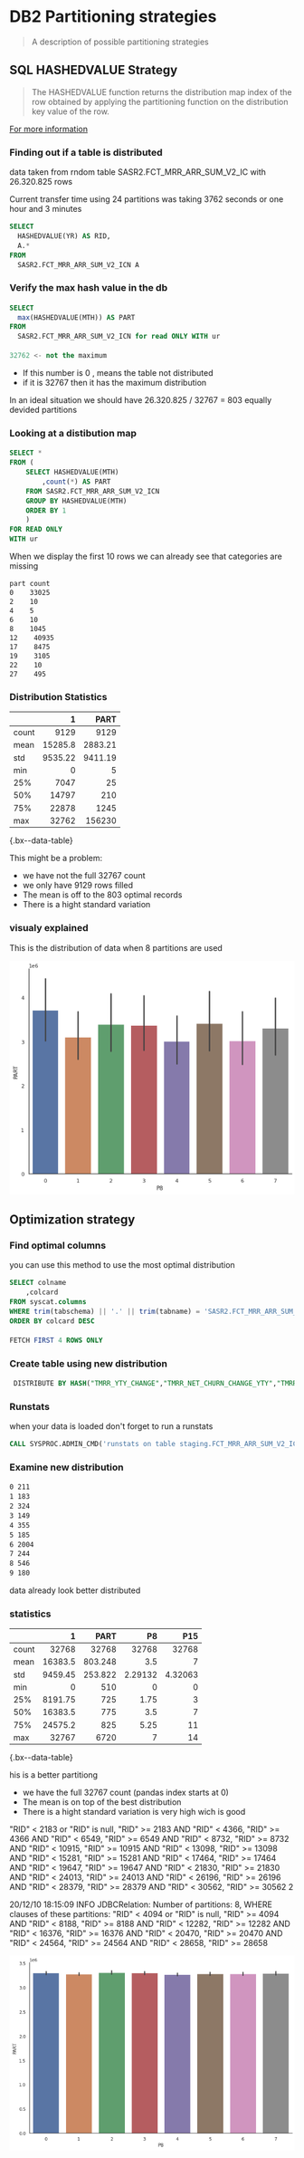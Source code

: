 # DB2 Partitioning strategies

> A description of possible partitioning strategies

## SQL HASHEDVALUE Strategy

> The HASHEDVALUE function returns the distribution map index of the row obtained by applying the partitioning function on the distribution key value of the row.

[For more information](https://www.ibm.com/support/producthub/db2w/docs/content/SSCJDQ/com.ibm.swg.im.dashdb.sql.ref.doc/doc/r0000834.html)

### Finding out if a table is distributed

data taken from rndom table SASR2.FCT_MRR_ARR_SUM_V2_IC with 26.320.825 rows

Current transfer time using 24 partitions was taking 3762 seconds or one hour and 3 minutes

```sql
SELECT
  HASHEDVALUE(YR) AS RID,
  A.*
FROM
  SASR2.FCT_MRR_ARR_SUM_V2_ICN A
```

### Verify the max hash value in the db

```sql
SELECT
  max(HASHEDVALUE(MTH)) AS PART
FROM
  SASR2.FCT_MRR_ARR_SUM_V2_ICN for read ONLY WITH ur

32762 <- not the maximum
```

- If this number is 0 , means the table not distributed
- if it is 32767  then it has the maximum distribution

In an ideal situation we should have 26.320.825 / 32767 = 803 equally devided partitions

### Looking at a distibution map

```sql
SELECT *
FROM (
    SELECT HASHEDVALUE(MTH)
        ,count(*) AS PART
    FROM SASR2.FCT_MRR_ARR_SUM_V2_ICN
    GROUP BY HASHEDVALUE(MTH)
    ORDER BY 1
    )
FOR READ ONLY
WITH ur
```

When we display the first 10 rows we can already see that categories are missing

```text
part count
0    33025
2    10
4    5
6    10
8    1045
12    40935
17    8475
19    3105
22    10
27    495
```

### Distribution Statistics

|       |       1 |    PART |
| :---- | ------: | ------: |
| count |    9129 |    9129 |
| mean  | 15285.8 | 2883.21 |
| std   | 9535.22 | 9411.19 |
| min   |       0 |       5 |
| 25%   |    7047 |      25 |
| 50%   |   14797 |     210 |
| 75%   |   22878 |    1245 |
| max   |   32762 |  156230 |

{.bx--data-table}

This might be a problem:

- we have not the full 32767 count
- we only have 9129 rows filled
- The mean is off to the 803 optimal records
- There is a hight standard variation

### visualy explained

This is the distribution of data when 8 partitions are used

![distribution](../../../diem-help/docs/images/utilities/partitioning1.png)

## Optimization strategy

### Find optimal columns

you can use this method to use the most optimal distribution

```sql
SELECT colname
    ,colcard
FROM syscat.columns
WHERE trim(tabschema) || '.' || trim(tabname) = 'SASR2.FCT_MRR_ARR_SUM_V2_ICN'
ORDER BY colcard DESC

FETCH FIRST 4 ROWS ONLY
```

### Create table using new distribution

```sql
 DISTRIBUTE BY HASH("TMRR_YTY_CHANGE","TMRR_NET_CHURN_CHANGE_YTY","TMRR_CURR_MTH_REVN")
```

### Runstats

when your data is loaded don't forget to run a runstats

```sql
CALL SYSPROC.ADMIN_CMD('runstats on table staging.FCT_MRR_ARR_SUM_V2_ICN WITH DISTRIBUTION');
```

### Examine new distribution

```txt
0 211
1 183
2 324
3 149
4 355
5 185
6 2004
7 244
8 546
9 180
```

data already look better distributed

### statistics

|       |       1 |    PART |      P8 |     P15 |
| :---- | ------: | ------: | ------: | ------: |
| count |   32768 |   32768 |   32768 |   32768 |
| mean  | 16383.5 | 803.248 |     3.5 |       7 |
| std   | 9459.45 | 253.822 | 2.29132 | 4.32063 |
| min   |       0 |     510 |       0 |       0 |
| 25%   | 8191.75 |     725 |    1.75 |       3 |
| 50%   | 16383.5 |     775 |     3.5 |       7 |
| 75%   | 24575.2 |     825 |    5.25 |      11 |
| max   |   32767 |    6720 |       7 |      14 |

{.bx--data-table}

his is a better partitiong

- we have the full 32767 count (pandas index starts at 0)
- The mean is on top of the best distribution
- There is a hight standard variation is very high wich is good

 "RID" < 2183 or "RID" is null, "RID" >= 2183 AND "RID" < 4366, "RID" >= 4366 AND "RID" < 6549, "RID" >= 6549 AND "RID" < 8732, "RID" >= 8732 AND "RID" < 10915, "RID" >= 10915 AND "RID" < 13098, "RID" >= 13098 AND "RID" < 15281, "RID" >= 15281 AND "RID" < 17464, "RID" >= 17464 AND "RID" < 19647, "RID" >= 19647 AND "RID" < 21830, "RID" >= 21830 AND "RID" < 24013, "RID" >= 24013 AND "RID" < 26196, "RID" >= 26196 AND "RID" < 28379, "RID" >= 28379 AND "RID" < 30562, "RID" >= 30562
2

20/12/10 18:15:09 INFO JDBCRelation: Number of partitions: 8, WHERE clauses of these partitions: "RID" < 4094 or "RID" is null, "RID" >= 4094 AND "RID" < 8188, "RID" >= 8188 AND "RID" < 12282, "RID" >= 12282 AND "RID" < 16376, "RID" >= 16376 AND "RID" < 20470, "RID" >= 20470 AND "RID" < 24564, "RID" >= 24564 AND "RID" < 28658, "RID" >= 28658

![distribution](../../../diem-help/docs/images/utilities/partitioning2.png)
